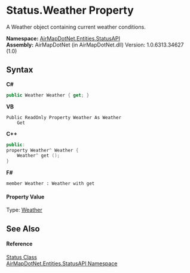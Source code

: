 # Status.Weather Property 
 

A Weather object containing current weather conditions.

**Namespace:**&nbsp;<a href="N_AirMapDotNet_Entities_StatusAPI">AirMapDotNet.Entities.StatusAPI</a><br />**Assembly:**&nbsp;AirMapDotNet (in AirMapDotNet.dll) Version: 1.0.6313.34627 (1.0)

## Syntax

**C#**<br />
``` C#
public Weather Weather { get; }
```

**VB**<br />
``` VB
Public ReadOnly Property Weather As Weather
	Get
```

**C++**<br />
``` C++
public:
property Weather^ Weather {
	Weather^ get ();
}
```

**F#**<br />
``` F#
member Weather : Weather with get

```


#### Property Value
Type: <a href="T_AirMapDotNet_Entities_StatusAPI_Weather">Weather</a>

## See Also


#### Reference
<a href="T_AirMapDotNet_Entities_StatusAPI_Status">Status Class</a><br /><a href="N_AirMapDotNet_Entities_StatusAPI">AirMapDotNet.Entities.StatusAPI Namespace</a><br />